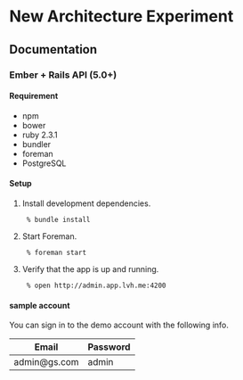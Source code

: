 # New Architecture Experiment

## Documentation

### Ember + Rails API (5.0+)
#### Requirement
  - npm
  - bower
  - ruby 2.3.1
  - bundler
  - foreman
  - PostgreSQL
  
#### Setup
1. Install development dependencies.

        % bundle install

2. Start Foreman.

        % foreman start

3. Verify that the app is up and running.

        % open http://admin.app.lvh.me:4200
#### sample account
You can sign in to the demo account with the following info.
<table>
  <thead>
    <tr>
      <th>Email</th>
      <th>Password</th>
    </tr>
  </thead>
  <tbody>
    <tr>
      <td>admin@gs.com</td>
      <td>admin</td>
    </tr>
  </tbody>
</table>
